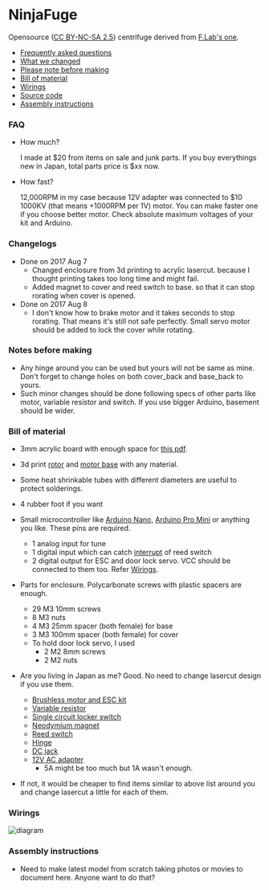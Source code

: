 NinjaFuge
==========
Opensource ([CC BY-NC-SA 2.5](https://creativecommons.org/licenses/by-nc-sa/2.5/)) centrifuge derived from [F.Lab's one](http://www.instructables.com/id/3D-Printed-DIYbio-Mini-Centrifuge/).

- [Frequently asked questions](#faq)
- [What we changed](#change)
- [Please note before making](#note)
- [Bill of material](#bom)
- [Wirings](#wire)
- [Source code](https://github.com/hisashin/NinjaFuge/blob/master/sourcecode/NinjaFuge/NinjaFuge.ino)
- [Assembly instructions](#assembly)

### <a name="faq"></a>FAQ

- How much?

	I made at $20 from items on sale and junk parts. If you buy everythings new in Japan, total parts price is $xx now.

- How fast?

	12,000RPM in my case because 12V adapter was connected to $10 1000KV (that means +1000RPM per 1V) motor. You can make faster one if you choose better motor. Check absolute maximum voltages of your kit and Arduino.

### <a name="change"></a>Changelogs

- Done on 2017 Aug 7
	- Changed enclosure from 3d printing to acrylic lasercut. because I thought printing takes too long time and might fail.
	- Added magnet to cover and reed switch to base. so that it can stop rorating when cover is opened.
- Done on 2017 Aug 8
	- I don't know how to brake motor and it takes seconds to stop rorating. That means it's still not safe perfectly. 
	Small servo motor should be added to lock the cover while rotating.

### <a name="note"></a>Notes before making

- Any hinge around you can be used but yours will not be same as mine. Don't forget to change holes on both cover_back and base_back to yours.
- Such minor changes should be done following specs of other parts like motor, variable resistor and switch. If you use bigger Arduino, basement should be wider.

### <a name="bom"></a>Bill of material

- 3mm acrylic board with enough space for [this pdf](https://github.com/hisashin/NinjaFuge/blob/master/lasercut/NinjaFuge_3mm_clear.pdf).
- 3d print [rotor](https://github.com/hisashin/NinjaFuge/blob/master/3dprint/stl/NinjaFuge_F.lab_Rotor.stl) and [motor base](https://github.com/hisashin/NinjaFuge/blob/master/3dprint/stl/NinjaFuge_motor_holder.stl) with any material.
- Some heat shrinkable tubes with different diameters are useful to protect solderings.
- 4 rubber foot if you want
- Small microcontroller like [Arduino Nano](https://store.arduino.cc/usa/arduino-nano), [Arduino Pro Mini](https://store.arduino.cc/usa/arduino-pro-mini) or anything you like. These pins are required.
	- 1 analog input for tune
	- 1 digital input which can catch [interrupt](https://www.arduino.cc/en/Reference/AttachInterrupt) of reed switch
	- 2 digital output for ESC and door lock servo. VCC should be connected to them too. Refer [Wirings](#wire).
- Parts for enclosure. Polycarbonate screws with plastic spacers are enough.
	- 29 M3 10mm screws
	- 8 M3 nuts
	- 4 M3 25mm spacer (both female) for base
	- 3 M3 100mm spacer (both female) for cover
	- To hold door lock servo, I used
		- 2 M2 8mm screws
		- 2 M2 nuts

- Are you living in Japan as me? Good. No need to change lasercut design if you use them.

	- [Brushless motor and ESC kit](https://www.amazon.co.jp/gp/product/B01MTCBO7D/ref=oh_aui_detailpage_o09_s00?ie=UTF8&psc=1)
	- [Variable resistor](http://akizukidenshi.com/catalog/g/gP-00246/)
	- [Single circuit locker switch](https://www.sengoku.co.jp/mod/sgk_cart/detail.php?code=3A8K-4BFY)
	- [Neodymium magnet](http://www.sengoku.co.jp/mod/sgk_cart/detail.php?code=EEHD-4VZZ)
	- [Reed switch](http://akizukidenshi.com/catalog/g/gP-03676/)
	- [Hinge](https://hands.net/goods/4991807041906/)
	- [DC jack](http://www.sengoku.co.jp/mod/sgk_cart/detail.php?code=EEHD-0HMZ)
	- [12V AC adapter](http://akizukidenshi.com/catalog/g/gM-06961/)
		- 5A might be too much but 1A wasn't enough.

- If not, it would be cheaper to find items similar to above list around you and change lasercut a little for each of them.

### <a name="wire"></a>Wirings

![diagram](https://raw.githubusercontent.com/hisashin/NinjaFuge/master/markdown/diagram.png)

### <a name="assembly"></a>Assembly instructions

- Need to make latest model from scratch taking photos or movies to document here. Anyone want to do that?

